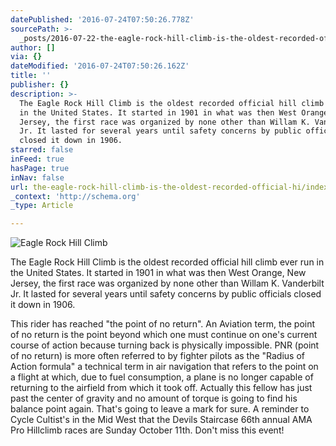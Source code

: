 ```yaml
---
datePublished: '2016-07-24T07:50:26.778Z'
sourcePath: >-
  _posts/2016-07-22-the-eagle-rock-hill-climb-is-the-oldest-recorded-official-hi.md
author: []
via: {}
dateModified: '2016-07-24T07:50:26.162Z'
title: ''
publisher: {}
description: >-
  The Eagle Rock Hill Climb is the oldest recorded official hill climb ever run
  in the United States. It started in 1901 in what was then West Orange, New
  Jersey, the first race was organized by none other than Willam K. Vanderbilt
  Jr. It lasted for several years until safety concerns by public officials
  closed it down in 1906.
starred: false
inFeed: true
hasPage: true
inNav: false
url: the-eagle-rock-hill-climb-is-the-oldest-recorded-official-hi/index.html
_context: 'http://schema.org'
_type: Article

---
```

![Eagle Rock Hill Climb](https://the-grid-user-content.s3-us-west-2.amazonaws.com/b6ba0327-f894-46d9-948b-ccc93382846f.jpg)

The Eagle Rock Hill Climb is the oldest recorded official hill climb ever run in the United States. It started in 1901 in what was then West Orange, New Jersey, the first race was organized by none other than Willam K. Vanderbilt Jr. It lasted for several years until safety concerns by public officials closed it down in 1906\.

This rider has reached "the point of no return". An Aviation term, the point of no return is the point beyond which one must continue on one's current course of action because turning back is physically impossible. PNR (point of no return) is more often referred to by fighter pilots as the "Radius of Action formula" a technical term in air navigation that refers to the point on a flight at which, due to fuel consumption, a plane is no longer capable of returning to the airfield from which it took off. Actually this fellow has just past the center of gravity and no amount of torque is going to find his balance point again. That's going to leave a mark for sure. A reminder to Cycle Cultist's in the Mid West that the Devils Staircase 66th annual AMA Pro Hillclimb races are Sunday October 11th. Don't miss this event!